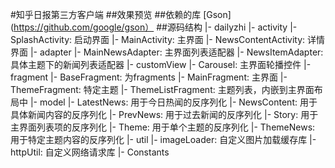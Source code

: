 #知乎日报第三方客户端
##效果预览
##依赖的库
[Gson](https://github.com/google/gson）
##源码结构
|- dailyzhi
  |- activity
    |- SplashActivity: 启动界面
    |- MainActivity: 主界面
    |- NewsContentActivity: 详情界面
  |- adapter
    |- MainNewsAdapter: 主界面列表适配器
    |- NewsItemAdapter: 具体主题下的新闻列表适配器
  |- customView
    |- Carousel: 主界面轮播控件
  |- fragment
    |- BaseFragment: 为fragments
    |- MainFragment: 主界面
    |- ThemeFragment: 特定主题
    |- ThemeListFragment: 主题列表，内嵌到主界面布局中
  |- model
    |- LatestNews: 用于今日热闻的反序列化
    |- NewsContent: 用于具体新闻内容的反序列化
    |- PrevNews: 用于过去新闻的反序列化
    |- Story: 用于主界面列表项的反序列化
    |- Theme: 用于单个主题的反序列化
    |- ThemeNews: 用于特定主题内容的反序列化
  |- util
    |- imageLoader: 自定义图片加载缓存库
    |- httpUtil: 自定义网络请求库
    |- Constants
